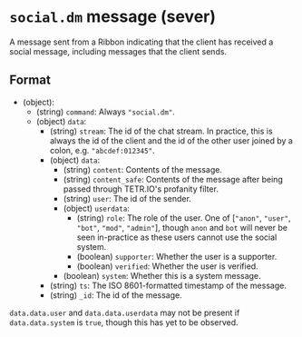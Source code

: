 # `social.dm` message (sever)

A message sent from a Ribbon indicating that the client has received a social message, including messages that the client sends.

## Format

* (object):
    * (string) `command`: Always `"social.dm"`.
    * (object) `data`:
        * (string) `stream`: The id of the chat stream. In practice, this is always the id of the client and the id of the other user joined by a colon, e.g. `"abcdef:012345"`.
        * (object) `data`:
            * (string) `content`: Contents of the message.
            * (string) `content_safe`: Contents of the message after being passed through TETR.IO's profanity filter.
            * (string) `user`: The id of the sender.
            * (object) `userdata`:
                * (string) `role`: The role of the user. One of [`"anon"`, `"user"`, `"bot"`, `"mod"`, `"admin"`], though `anon` and `bot` will never be seen in-practice as these users cannot use the social system.
                * (boolean) `supporter`: Whether the user is a supporter.
                * (boolean) `verified`: Whether the user is verified.
            * (boolean) `system`: Whether this is a system message.
        * (string) `ts`: The ISO 8601-formatted timestamp of the message.
        * (string) `_id`: The id of the message.

`data.data.user` and `data.data.userdata` may not be present if `data.data.system` is `true`, though this has yet to be observed.
